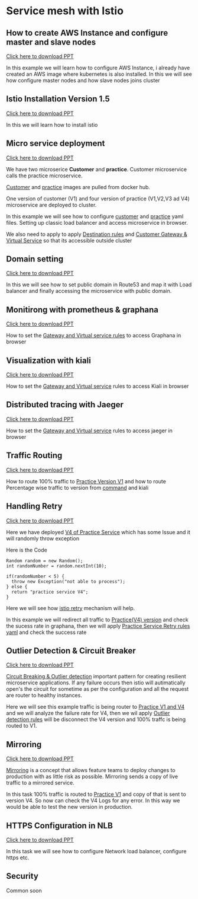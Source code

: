 # Service mesh with Istio

## How to create AWS Instance and configure master and slave nodes ##

[Click here to download PPT](https://drive.google.com/open?id=1EwdjRzMtFKiV2JILaI6IChXGuO9eWJWy)

In this example we will learn how to configure AWS Instance, i already have created an AWS image where kubernetes is also installed.
In this we will see how configure master nodes and how slave nodes joins cluster

## Istio Installation Version 1.5 ##

[Click here to download PPT](https://drive.google.com/open?id=15T_EraatqS7ARW9fsB4rQHo-Kqf-sLM6)

In this we will learn how to install istio

## Micro service deployment ##

[Click here to download PPT](https://drive.google.com/open?id=1i2KQ4A0OT00gLaLD4G3Z1WpJxVFE98kt)

We have two microserice **Customer** and **practice**. Customer microservice calls the practice microservice. 

[Customer](https://hub.docker.com/repository/docker/kuldeep99/customer) and [practice](https://hub.docker.com/repository/docker/kuldeep99/practice) images are pulled from docker hub.

One version of customer (V1) and four version of practice (V1,V2,V3 ad V4) microservice are deployed to cluster.

In this example we will see how to configure [customer](https://github.com/kuldeepsingh99/servicemesh/blob/master/istio/customer-service.yaml) and [practice](https://github.com/kuldeepsingh99/servicemesh/blob/master/istio/prac-service.yaml) yaml files. Setting up classic load balancer and access microservice in browser.

We also need to apply to apply [Destination rules](https://github.com/kuldeepsingh99/servicemesh/blob/master/istio/default-destination-rule_v1_v2_v3.yaml) and [Customer Gateway & Virtual Service](https://github.com/kuldeepsingh99/servicemesh/blob/master/istio/customer-gatway.yaml) so that its accessible outside cluster

## Domain setting ##

[Click here to download PPT](https://drive.google.com/open?id=1EXpRpp-AtyJR_Njm2-KiPXLNqUimlM4c)

In this we will see how to set public domain in Route53 and map it with Load balancer and finally accessing the microservice with public domain.

## Monitirong with prometheus & graphana ##

[Click here to download PPT](https://drive.google.com/open?id=1NtMpqe_9JGgCToUyAH4irad03Kx4PTOV)

How to set the [Gateway and Virtual service rules](https://github.com/kuldeepsingh99/servicemesh/blob/master/istio/graphana-gatway.yaml) to access Graphana in browser

## Visualization with kiali ##

[Click here to download PPT](https://drive.google.com/open?id=1-eltKYF1fYcPQ8aZIqS6TmWcaBGklpDK)

How to set the [Gateway and Virtual service](https://github.com/kuldeepsingh99/servicemesh/blob/master/istio/kiali-gatway.yaml) rules to access Kiali in browser

## Distributed tracing with Jaeger ##

[Click here to download PPT](https://drive.google.com/open?id=13zItIyzlOsdXJmQg8sJc_MfkRBniwf1u)

How to set the [Gateway and Virtual service](https://github.com/kuldeepsingh99/servicemesh/blob/master/istio/jaeger-gatway.yaml) rules to access jaeger in browser

## Traffic Routing ##

[Click here to download PPT](https://drive.google.com/open?id=1j34yEsDLdiLPBnuSsPSbcXXJanywxCXz)

How to route 100% traffic to [Practice Version V1](https://github.com/kuldeepsingh99/servicemesh/blob/master/istio/practice_routing_v1.yaml) and how to route Percentage wise traffic to version from [command](https://github.com/kuldeepsingh99/servicemesh/blob/master/istio/request_routing_v1_v2_canary.yaml) and kiali

## Handling Retry ##

[Click here to download PPT](https://drive.google.com/open?id=1gE34q7_wN91kA3T1PwzN3dGtnSpDrCc0)

Here we have deployed [V4 of Practice Service](https://github.com/kuldeepsingh99/servicemesh/blob/master/istio/practice_buggy_deploy.yaml) which has some Issue and it will randomly throw exception

Here is the Code
```
Random random = new Random(); 
int randomNumber = random.nextInt(10);
		
if(randomNumber < 5) {
  throw new Exception("not able to process");
} else {
  return "practice service V4";
}
```
Here we will see how [istio retry](https://istio.io/docs/concepts/traffic-management/#retries) mechanism will help.

In this example we will redirect all traffic to [Practice(V4) version](https://github.com/kuldeepsingh99/servicemesh/blob/master/istio/request_routing_v4.yaml) and check the sucess rate in graphana, then we will apply [Practice Service Retry rules yaml](https://github.com/kuldeepsingh99/servicemesh/blob/master/istio/practice_retry.yaml) and check the success rate

## Outlier Detection & Circuit Breaker ##

[Click here to download PPT](https://drive.google.com/open?id=1MiIiLVTuq5iapg0KmCPl_rvaI5YNNwez)

[Circuit Breaking & Outlier detection](https://istio.io/docs/tasks/traffic-management/circuit-breaking/) important pattern for creating resilient microservice applications. If any failure occurs then istio will autimatically open's the circuit for sometime as per the configuration and all the request are router to healthy instances.  

Here we will see this example traffic is being router to [Practice V1 and V4](https://github.com/kuldeepsingh99/servicemesh/blob/master/istio/request_routing_v1_v4.yaml) and we will analyze the failure rate for V4, then we wil apply [Outlier detection rules](https://github.com/kuldeepsingh99/servicemesh/blob/master/istio/practice-destination_oulier_v4.yaml) will be disconnect the V4 version and 100% traffc is being routed to V1.

## Mirroring ##

[Click here to download PPT](https://drive.google.com/open?id=1JhMf9LjQkVnTHOAke-__2QI_NAwYqBN_) 

[Mirroring](https://istio.io/docs/tasks/traffic-management/mirroring/) is a concept that allows feature teams to deploy changes to production with as little risk as possible. Mirroring sends a copy of live traffic to a mirrored service.

In this task 100% traffic is routed to [Practice V1](https://github.com/kuldeepsingh99/servicemesh/blob/master/istio/practice_mirror_test.yaml) and copy of that is sent to version V4. So now can check the V4 Logs for any error. In this way we would be able to test the new version in production.

## HTTPS Configuration in NLB ##
[Click here to download PPT](https://drive.google.com/open?id=1QtovvTCtXYm2EEDtYWTM-946fa-BJ0Om)

In this task we will see how to configure Network load balancer, configure https etc.

## Security ##

Common soon
